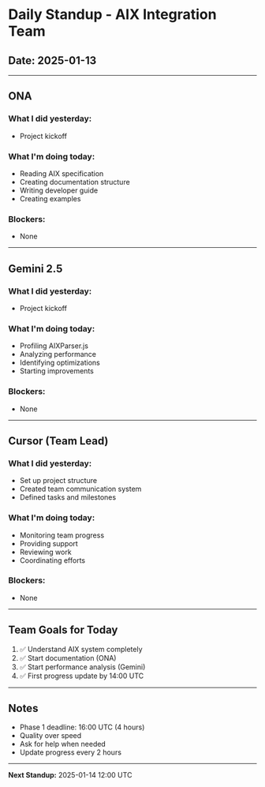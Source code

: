 # Daily Standup - AIX Integration Team

## Date: 2025-01-13

---

## ONA

### What I did yesterday:
- Project kickoff

### What I'm doing today:
- Reading AIX specification
- Creating documentation structure
- Writing developer guide
- Creating examples

### Blockers:
- None

---

## Gemini 2.5

### What I did yesterday:
- Project kickoff

### What I'm doing today:
- Profiling AIXParser.js
- Analyzing performance
- Identifying optimizations
- Starting improvements

### Blockers:
- None

---

## Cursor (Team Lead)

### What I did yesterday:
- Set up project structure
- Created team communication system
- Defined tasks and milestones

### What I'm doing today:
- Monitoring team progress
- Providing support
- Reviewing work
- Coordinating efforts

### Blockers:
- None

---

## Team Goals for Today

1. ✅ Understand AIX system completely
2. ✅ Start documentation (ONA)
3. ✅ Start performance analysis (Gemini)
4. ✅ First progress update by 14:00 UTC

---

## Notes

- Phase 1 deadline: 16:00 UTC (4 hours)
- Quality over speed
- Ask for help when needed
- Update progress every 2 hours

---

**Next Standup:** 2025-01-14 12:00 UTC
